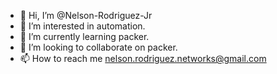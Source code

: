 - 👋 Hi, I’m @Nelson-Rodriguez-Jr
- 👀 I’m interested in automation.
- 🌱 I’m currently learning packer.
- 💞️ I’m looking to collaborate on packer.
- 📫 How to reach me nelson.rodriguez.networks@gmail.com

<!---
Nelson-Rodriguez-Jr/Nelson-Rodriguez-Jr is a ✨ special ✨ repository because its `README.md` (this file) appears on your GitHub profile.
You can click the Preview link to take a look at your changes.
--->
